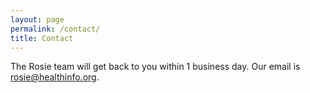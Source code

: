 ```yaml
---
layout: page
permalink: /contact/
title: Contact
---
```


The Rosie team will get back to you within 1 business day. Our email is [rosie@healthinfo.org](mailto:rosie@healthinfo.org).